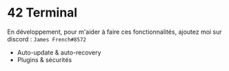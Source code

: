 # 42 Terminal
En développement, pour m'aider à faire ces fonctionnalités, ajoutez moi sur discord : ```James French#8572```

* Auto-update & auto-recovery
* Plugins & sécurités
